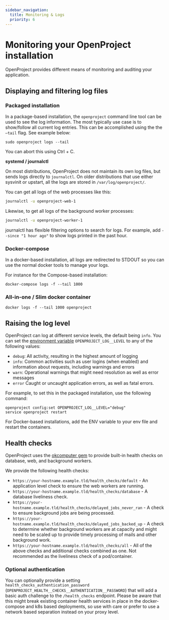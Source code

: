 ```yaml
---
sidebar_navigation:
  title: Monitoring & Logs
  priority: 6
---
```


# Monitoring your OpenProject installation

OpenProject provides different means of monitoring and auditing your application.

## Displaying and filtering log files

### Packaged installation

In a package-based installation, the `openproject` command line tool can be
used to see the log information. The most typically use case is to show/follow
all current log entries. This can be accomplished using the the `–tail` flag.
See example below:

```shell
sudo openproject logs --tail
```

You can abort this using Ctrl + C.



**systemd / journalctl**

On most distributions, OpenProject does not maintain its own log files, but sends logs directly to `journalctl`. On older distributions that use either sysvinit or upstart, all the logs are stored in `/var/log/openproject/`.

You can get all logs of the web processes like this: 

```bash
journalctl -u openproject-web-1
```

Likewise, to get all logs of the background worker processes:

```bash
journalctl -u openproject-worker-1
```

journalctl has flexible filtering options to search for logs. For example, add `--since "1 hour ago"` to show logs printed in the past hour.



### Docker-compose

In a docker-based installation, all logs are redirected to STDOUT so you can use the normal docker tools to manage your logs.

For instance for the Compose-based installation:

```shell
docker-compose logs -f --tail 1000
```



### All-in-one / Slim docker container

```shell
docker logs -f --tail 1000 openproject
```



## Raising the log level

OpenProject can log at different service levels, the default being `info`. You can set the [environment variable](../../configuration/environment/#environment-variables) `OPENPROJECT_LOG__LEVEL` to any of the following values:

- `debug`: All activity, resulting in the highest amount of logging
- `info`: Common activities such as user logins (when enabled) and information about requests, including warnings and errors
- `warn`: Operational warnings that might need resolution as well as error messages
- `error` Caught or uncaught application errors, as well as fatal errors.



For example, to set this in the packaged installation, use the following command:

```shell
openproject config:set OPENPROJECT_LOG__LEVEL="debug"
service openproject restart
```

For Docker-based installations, add the ENV variable to your env file and restart the containers.

## Health checks

OpenProject uses the [okcomputer gem](https://github.com/sportngin/okcomputer) to provide built-in health checks on database, web, and background workers.

We provide the following health checks: 

- `https://your-hostname.example.tld/health_checks/default` - An application level check to ensure the web workers are running.
- `https://your-hostname.example.tld/health_checks/database` - A database liveliness check.
- `https://your-hostname.example.tld/health_checks/delayed_jobs_never_ran` - A check to ensure background jobs are being processed.
- `https://your-hostname.example.tld/health_checks/delayed_jobs_backed_up` - A check to determine whether background workers are at capacity and might need to be scaled up to provide timely processing of mails and other background work.
- `https://your-hostname.example.tld/health_checks/all` - All of the above checks and additional checks combined as one. Not recommended as the liveliness check of a pod/container.

### Optional authentication

You can optionally provide a setting `health_checks_authentication_password` (`OPENPROJECT_HEALTH__CHECKS__AUTHENTICATION__PASSWORD`) that will add a basic auth challenge to the `/health_checks` endpoint. Please be aware that this might break existing container health services in place in the docker-compose and k8s based deployments, so use with care or prefer to use a network based separation instead on your proxy level.

